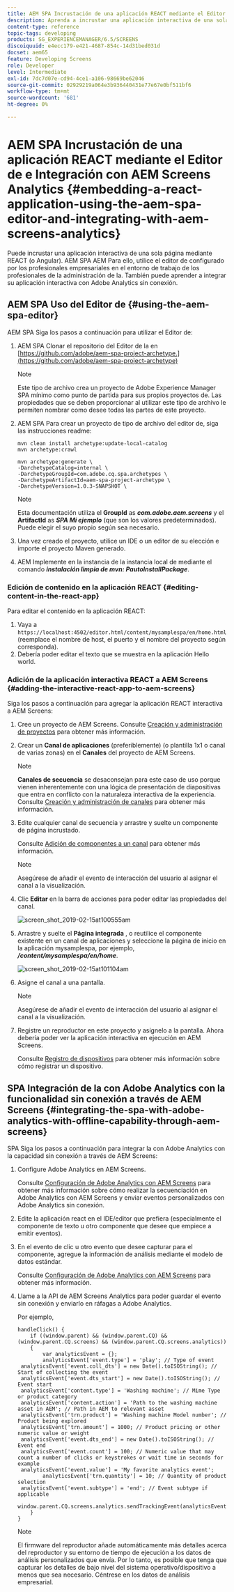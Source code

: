 ```yaml
---
title: AEM SPA Incrustación de una aplicación REACT mediante el Editor de e Integración con AEM Screens Analytics
description: Aprenda a incrustar una aplicación interactiva de una sola página mediante REACT (o Angular AEM SPA) utilizando el editor de páginas de la aplicación de la interfaz de usuario de.
content-type: reference
topic-tags: developing
products: SG_EXPERIENCEMANAGER/6.5/SCREENS
discoiquuid: e4ecc179-e421-4687-854c-14d31bed031d
docset: aem65
feature: Developing Screens
role: Developer
level: Intermediate
exl-id: 7dc7d07e-cd94-4ce1-a106-98669be62046
source-git-commit: 02929219a064e3b936440431e77e67e0bf511bf6
workflow-type: tm+mt
source-wordcount: '681'
ht-degree: 0%

---
```


# AEM SPA Incrustación de una aplicación REACT mediante el Editor de e Integración con AEM Screens Analytics {#embedding-a-react-application-using-the-aem-spa-editor-and-integrating-with-aem-screens-analytics}

Puede incrustar una aplicación interactiva de una sola página mediante REACT (o Angular). AEM SPA AEM Para ello, utilice el editor de configurado por los profesionales empresariales en el entorno de trabajo de los profesionales de la administración de la. También puede aprender a integrar su aplicación interactiva con Adobe Analytics sin conexión.

## AEM SPA Uso del Editor de {#using-the-aem-spa-editor}

AEM SPA Siga los pasos a continuación para utilizar el Editor de:

1. AEM SPA Clonar el repositorio del Editor de la en [https://github.com/adobe/aem-spa-project-archetype.](https://github.com/adobe/aem-spa-project-archetype)

   >[!NOTE]
   >
   >Este tipo de archivo crea un proyecto de Adobe Experience Manager SPA mínimo como punto de partida para sus propios proyectos de. Las propiedades que se deben proporcionar al utilizar este tipo de archivo le permiten nombrar como desee todas las partes de este proyecto.

1. AEM SPA Para crear un proyecto de tipo de archivo del editor de, siga las instrucciones readme:

   ```
   mvn clean install archetype:update-local-catalog
   mvn archetype:crawl
   
   mvn archetype:generate \
   -DarchetypeCatalog=internal \
   -DarchetypeGroupId=com.adobe.cq.spa.archetypes \
   -DarchetypeArtifactId=aem-spa-project-archetype \
   -DarchetypeVersion=1.0.3-SNAPSHOT \
   ```

   >[!NOTE]
   >
   >Esta documentación utiliza el **GroupId** as ***com.adobe.aem.screens*** y el **ArtifactId** as ***SPA Mi ejemplo*** (que son los valores predeterminados). Puede elegir el suyo propio según sea necesario.

1. Una vez creado el proyecto, utilice un IDE o un editor de su elección e importe el proyecto Maven generado.
1. AEM Implemente en la instancia de la instancia local de mediante el comando ***instalación limpia de mvn: PautoInstallPackage***.

### Edición de contenido en la aplicación REACT {#editing-content-in-the-react-app}

Para editar el contenido en la aplicación REACT:

1. Vaya a `https://localhost:4502/editor.html/content/mysamplespa/en/home.html` (reemplace el nombre de host, el puerto y el nombre del proyecto según corresponda).
1. Debería poder editar el texto que se muestra en la aplicación Hello world.

### Adición de la aplicación interactiva REACT a AEM Screens {#adding-the-interactive-react-app-to-aem-screens}

Siga los pasos a continuación para agregar la aplicación REACT interactiva a AEM Screens:

1. Cree un proyecto de AEM Screens. Consulte [Creación y administración de proyectos](creating-a-screens-project.md) para obtener más información.
1. Crear un **Canal de aplicaciones** (preferiblemente) (o plantilla 1x1 o canal de varias zonas) en el **Canales** del proyecto de AEM Screens.

   >[!NOTE]
   >**Canales de secuencia** se desaconsejan para este caso de uso porque vienen inherentemente con una lógica de presentación de diapositivas que entra en conflicto con la naturaleza interactiva de la experiencia.
   >Consulte [Creación y administración de canales](managing-channels.md) para obtener más información.

1. Edite cualquier canal de secuencia y arrastre y suelte un componente de página incrustado.

   Consulte [Adición de componentes a un canal](adding-components-to-a-channel.md) para obtener más información.

   >[!NOTE]
   >
   >Asegúrese de añadir el evento de interacción del usuario al asignar el canal a la visualización.

1. Clic **Editar** en la barra de acciones para poder editar las propiedades del canal.

   ![screen_shot_2019-02-15at100555am](assets/screen_shot_2019-02-15at100555am.png)

1. Arrastre y suelte el **Página integrada** , o reutilice el componente existente en un canal de aplicaciones y seleccione la página de inicio en la aplicación mysamplespa, por ejemplo, ***/content/mysamplespa/en/home***.

   ![screen_shot_2019-02-15at101104am](assets/screen_shot_2019-02-15at101104am.png)

1. Asigne el canal a una pantalla.

   >[!NOTE]
   >Asegúrese de añadir el evento de interacción del usuario al asignar el canal a la visualización.

1. Registre un reproductor en este proyecto y asígnelo a la pantalla. Ahora debería poder ver la aplicación interactiva en ejecución en AEM Screens.

   Consulte [Registro de dispositivos](device-registration.md) para obtener más información sobre cómo registrar un dispositivo.

## SPA Integración de la con Adobe Analytics con la funcionalidad sin conexión a través de AEM Screens {#integrating-the-spa-with-adobe-analytics-with-offline-capability-through-aem-screens}

SPA Siga los pasos a continuación para integrar la con Adobe Analytics con la capacidad sin conexión a través de AEM Screens:

1. Configure Adobe Analytics en AEM Screens.

   Consulte [Configuración de Adobe Analytics con AEM Screens](configuring-adobe-analytics-aem-screens.md) para obtener más información sobre cómo realizar la secuenciación en Adobe Analytics con AEM Screens y enviar eventos personalizados con Adobe Analytics sin conexión.

1. Edite la aplicación react en el IDE/editor que prefiera (especialmente el componente de texto u otro componente que desee que empiece a emitir eventos).
1. En el evento de clic u otro evento que desee capturar para el componente, agregue la información de análisis mediante el modelo de datos estándar.

   Consulte [Configuración de Adobe Analytics con AEM Screens](configuring-adobe-analytics-aem-screens.md) para obtener más información.

1. Llame a la API de AEM Screens Analytics para poder guardar el evento sin conexión y enviarlo en ráfagas a Adobe Analytics.

   Por ejemplo,

   ```
   handleClick() {
       if ((window.parent) && (window.parent.CQ) && (window.parent.CQ.screens) && (window.parent.CQ.screens.analytics))
       {
           var analyticsEvent = {};
           analyticsEvent['event.type'] = 'play'; // Type of event
    analyticsEvent['event.coll_dts'] = new Date().toISOString(); // Start of collecting the event
    analyticsEvent['event.dts_start'] = new Date().toISOString(); // Event start
    analyticsEvent['content.type'] = 'Washing machine'; // Mime Type or product category
    analyticsEvent['content.action'] = 'Path to the washing machine asset in AEM'; // Path in AEM to relevant asset
    analyticsEvent['trn.product'] = 'Washing machine Model number'; // Product being explored
    analyticsEvent['trn.amount'] = 1000; // Product pricing or other numeric value or weight
    analyticsEvent['event.dts_end'] = new Date().toISOString(); // Event end
    analyticsEvent['event.count'] = 100; // Numeric value that may count a number of clicks or keystrokes or wait time in seconds for example
    analyticsEvent['event.value'] = 'My favorite analytics event';
           analyticsEvent['trn.quantity'] = 10; // Quantity of product selection
    analyticsEvent['event.subtype'] = 'end'; // Event subtype if applicable
    window.parent.CQ.screens.analytics.sendTrackingEvent(analyticsEvent);
       }
   }
   ```

   >[!NOTE]
   >
   >El firmware del reproductor añade automáticamente más detalles acerca del reproductor y su entorno de tiempo de ejecución a los datos de análisis personalizados que envía. Por lo tanto, es posible que tenga que capturar los detalles de bajo nivel del sistema operativo/dispositivo a menos que sea necesario. Céntrese en los datos de análisis empresarial.
